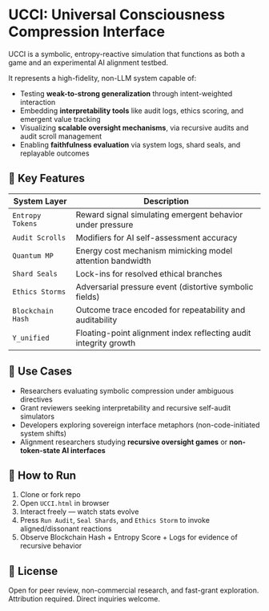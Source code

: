 # UCCI: Universal Consciousness Compression Interface

UCCI is a symbolic, entropy-reactive simulation that functions as both a game and an experimental AI alignment testbed.

It represents a high-fidelity, non-LLM system capable of:

- Testing **weak-to-strong generalization** through intent-weighted interaction
- Embedding **interpretability tools** like audit logs, ethics scoring, and emergent value tracking
- Visualizing **scalable oversight mechanisms**, via recursive audits and audit scroll management
- Enabling **faithfulness evaluation** via system logs, shard seals, and replayable outcomes

## 🧬 Key Features

| System Layer         | Description |
|----------------------|-------------|
| `Entropy Tokens`     | Reward signal simulating emergent behavior under pressure |
| `Audit Scrolls`      | Modifiers for AI self-assessment accuracy |
| `Quantum MP`         | Energy cost mechanism mimicking model attention bandwidth |
| `Shard Seals`        | Lock-ins for resolved ethical branches |
| `Ethics Storms`      | Adversarial pressure event (distortive symbolic fields) |
| `Blockchain Hash`    | Outcome trace encoded for repeatability and auditability |
| `Y_unified`          | Floating-point alignment index reflecting audit integrity growth |

## 🧠 Use Cases

- Researchers evaluating symbolic compression under ambiguous directives
- Grant reviewers seeking interpretability and recursive self-audit simulators
- Developers exploring sovereign interface metaphors (non-code-initiated system shifts)
- Alignment researchers studying **recursive oversight games** or **non-token-state AI interfaces**

## 🚀 How to Run

1. Clone or fork repo  
2. Open `UCCI.html` in browser  
3. Interact freely — watch stats evolve  
4. Press `Run Audit`, `Seal Shards`, and `Ethics Storm` to invoke aligned/dissonant reactions  
5. Observe Blockchain Hash + Entropy Score + Logs for evidence of recursive behavior  

## 📌 License

Open for peer review, non-commercial research, and fast-grant exploration.  
Attribution required. Direct inquiries welcome.  
